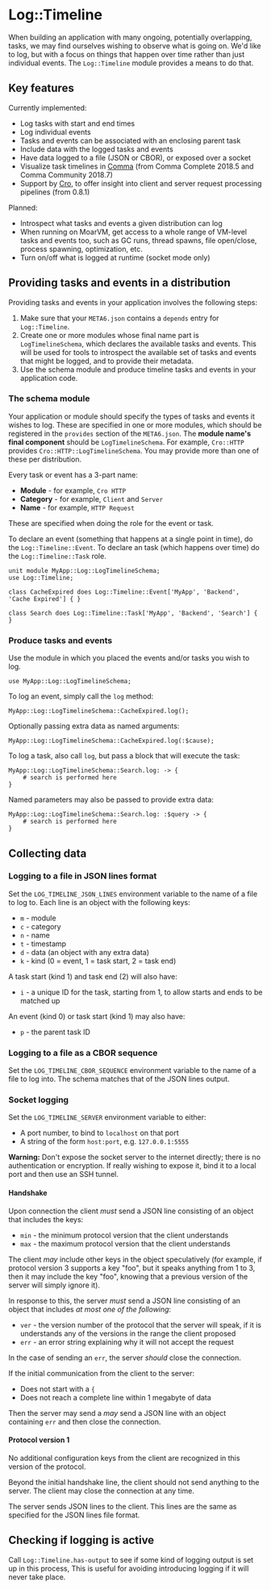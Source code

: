 # Log::Timeline

When building an application with many ongoing, potentially overlapping,
tasks, we may find ourselves wishing to observe what is going on. We'd like to
log, but with a focus on things that happen over time rather than just
individual events. The `Log::Timeline` module provides a means to do that.

## Key features

Currently implemented:

* Log tasks with start and end times
* Log individual events
* Tasks and events can be associated with an enclosing parent task
* Include data with the logged tasks and events
* Have data logged to a file (JSON or CBOR), or exposed over a socket
* Visualize task timelines in [Comma](https://commaide.com/) (from Comma Complete
  2018.5 and Comma Community 2018.7)
* Support by [Cro](https://cro.services/), to offer insight into client
  and server request processing pipelines (from 0.8.1)

Planned:

* Introspect what tasks and events a given distribution can log
* When running on MoarVM, get access to a whole range of VM-level tasks and
  events too, such as GC runs, thread spawns, file open/close, process
  spawning, optimization, etc.
* Turn on/off what is logged at runtime (socket mode only)

## Providing tasks and events in a distribution

Providing tasks and events in your application involves the following steps:

1. Make sure that your `META6.json` contains a `depends` entry for `Log::Timeline`.
2. Create one or more modules whose final name part is `LogTimelineSchema`, which
   declares the available tasks and events. This will be used for tools to
   introspect the available set of tasks and events that might be logged, and
   to provide their metadata.
3. Use the schema module and produce timeline tasks and events in your application
   code.

### The schema module

Your application or module should specify the types of tasks and events it wishes to
log. These are specified in one or more modules, which should be registered in the
`provides` section of the `META6.json`. The **module name's final component** should be
`LogTimelineSchema`. For example, `Cro::HTTP` provides `Cro::HTTP::LogTimelineSchema`.
You may provide more than one of these per distribution.

Every task or event has a 3-part name:

* **Module** - for example, `Cro HTTP`
* **Category** - for example, `Client` and `Server`
* **Name** - for example, `HTTP Request`

These are specified when doing the role for the event or task.

To declare an event (something that happens at a single point in time), do the
`Log::Timeline::Event`. To declare an task (which happens over time) do the
`Log::Timeline::Task` role.

```perl6
unit module MyApp::Log::LogTimelineSchema;
use Log::Timeline;

class CacheExpired does Log::Timeline::Event['MyApp', 'Backend', 'Cache Expired'] { }

class Search does Log::Timeline::Task['MyApp', 'Backend', 'Search'] { }
```

### Produce tasks and events

Use the module in which you placed the events and/or tasks you wish to log.

```perl6
use MyApp::Log::LogTimelineSchema;
```

To log an event, simply call the `log` method:

```perl6
MyApp::Log::LogTimelineSchema::CacheExpired.log();
```

Optionally passing extra data as named arguments:

```perl6
MyApp::Log::LogTimelineSchema::CacheExpired.log(:$cause);
```

To log a task, also call `log`, but pass a block that will execute the task:

```perl6
MyApp::Log::LogTimelineSchema::Search.log: -> {
    # search is performed here
}
```

Named parameters may also be passed to provide extra data:

```perl6
MyApp::Log::LogTimelineSchema::Search.log: :$query -> {
    # search is performed here
}
```

## Collecting data

### Logging to a file in JSON lines format

Set the `LOG_TIMELINE_JSON_LINES` environment variable to the name of a file
to log to. Each line is an object with the following keys:

* `m` - module
* `c` - category
* `n` - name
* `t` - timestamp
* `d` - data (an object with any extra data)
* `k` - kind (0 = event, 1 = task start, 2 = task end)

A task start (kind 1) and task end (2) will also have:

* `i` - a unique ID for the task, starting from 1, to allow starts and ends to
  be matched up

An event (kind 0) or task start (kind 1) may also have:

* `p` - the parent task ID

### Logging to a file as a CBOR sequence

Set the `LOG_TIMELINE_CBOR_SEQUENCE` environment variable to the name of a file
to log into. The schema matches that of the JSON lines output.

### Socket logging

Set the `LOG_TIMELINE_SERVER` environment variable to either:

* A port number, to bind to `localhost` on that port
* A string of the form `host:port`, e.g. `127.0.0.1:5555`

**Warning:** Don't expose the socket server to the internet directly; there
is no authentication or encryption. If really wishing to expose it, bind it to
a local port and then use an SSH tunnel.

#### Handshake

Upon connection the client *must* send a JSON line consisting of an object that
includes the keys:

* `min` - the minimum protocol version that the client understands
* `max` - the maximum protocol version that the client understands

The client *may* include other keys in the object speculatively (for example, if
protocol version 3 supports a key "foo", but it speaks anything from 1 to 3, then
it may include the key "foo", knowing that a previous version of the server will
simply ignore it).

In response to this, the server *must* send a JSON line consisting of an object
that includes *at most one of the following*:

* `ver` - the version number of the protocol that the server will speak, if it is
  understands any of the versions in the range the client proposed
* `err` - an error string explaining why it will not accept the request

In the case of sending an `err`, the server *should* close the connection.

If the initial communication from the client to the server:

* Does not start with a `{`
* Does not reach a complete line within 1 megabyte of data

Then the server may send a *may* send a JSON line with an object containing `err` and
then close the connection.

#### Protocol version 1

No additional configuration keys from the client are recognized in this version of the
protocol.

Beyond the initial handshake line, the client should not send anything to the server. The
client may close the connection at any time.

The server sends JSON lines to the client. This lines are the same as specified for the
JSON lines file format.

## Checking if logging is active

Call `Log::Timeline.has-output` to see if some kind of logging output is set up in
this process, This is useful for avoiding introducing logging if it will never take
place.
